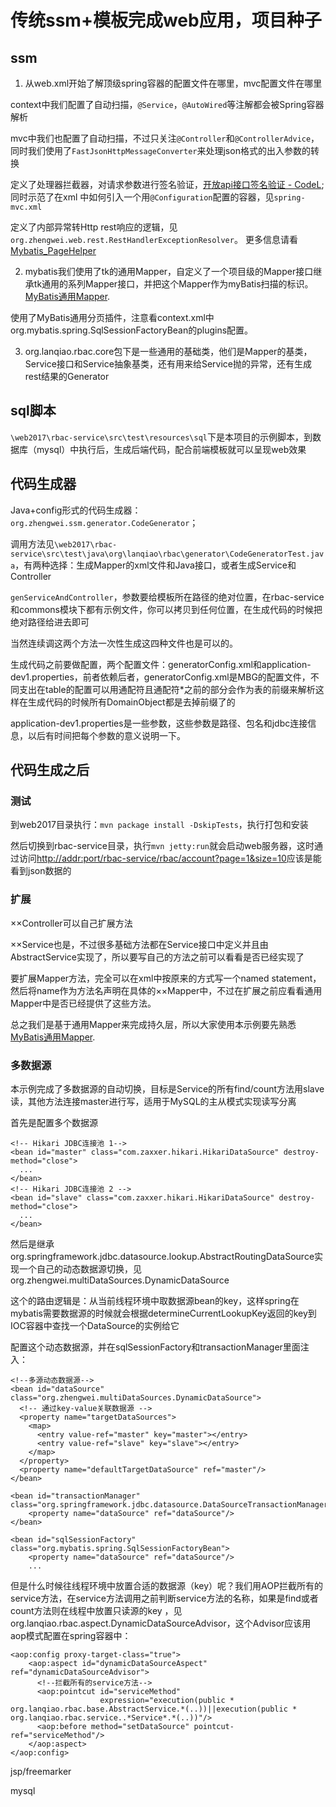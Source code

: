 # 传统ssm+模板完成web应用，项目种子

## ssm

1. 从web.xml开始了解顶级spring容器的配置文件在哪里，mvc配置文件在哪里

  context中我们配置了自动扫描，`@Service`，`@AutoWired`等注解都会被Spring容器解析
  
  mvc中我们也配置了自动扫描，不过只关注`@Controller`和`@ControllerAdvice`，
  同时我们使用了`FastJsonHttpMessageConverter`来处理json格式的出入参数的转换
  
  定义了处理器拦截器，对请求参数进行签名验证，[开放api接口签名验证 - CodeL](http://www.cnblogs.com/codelir/p/5327462.html);同时示范了在xml
  中如何引入一个用`@Configuration`配置的容器，见`spring-mvc.xml`
  
  定义了内部异常转Http rest响应的逻辑，见`org.zhengwei.web.rest.RestHandlerExceptionResolver`。
  更多信息请看[Mybatis_PageHelper](http://git.oschina.net/free/Mybatis_PageHelper)
  
  
  
2. mybatis我们使用了tk的通用Mapper，自定义了一个项目级的Mapper接口继承tk通用的系列Mapper接口，并把这个Mapper作为myBatis扫描的标识。[MyBatis通用Mapper](https://mapperhelper.github.io/docs/).

使用了MyBatis通用分页插件，注意看context.xml中org.mybatis.spring.SqlSessionFactoryBean的plugins配置。

3. org.lanqiao.rbac.core包下是一些通用的基础类，他们是Mapper的基类，Service接口和Service抽象基类，还有用来给Service抛的异常，还有生成rest结果的Generator

## sql脚本

`\web2017\rbac-service\src\test\resources\sql`下是本项目的示例脚本，到数据库（mysql）中执行后，生成后端代码，配合前端模板就可以呈现web效果

## 代码生成器

Java+config形式的代码生成器：`org.zhengwei.ssm.generator.CodeGenerator`；

调用方法见`\web2017\rbac-service\src\test\java\org\lanqiao\rbac\generator\CodeGeneratorTest.java`，有两种选择：生成Mapper的xml文件和Java接口，或者生成Service和Controller

`genServiceAndController`，参数要给模板所在路径的绝对位置，在rbac-service和commons模块下都有示例文件，你可以拷贝到任何位置，在生成代码的时候把绝对路径给进去即可

当然连续调这两个方法一次性生成这四种文件也是可以的。

生成代码之前要做配置，两个配置文件：generatorConfig.xml和application-dev1.properties，前者依赖后者，generatorConfig.xml是MBG的配置文件，不同支出在table的配置可以用通配符且通配符*之前的部分会作为表的前缀来解析这样在生成代码的时候所有DomainObject都是去掉前缀了的

application-dev1.properties是一些参数，这些参数是路径、包名和jdbc连接信息，以后有时间把每个参数的意义说明一下。

## 代码生成之后

### 测试

到web2017目录执行：`mvn package install -DskipTests`，执行打包和安装

然后切换到rbac-service目录，执行`mvn jetty:run`就会启动web服务器，这时通过访问[http://addr:port/rbac-service/rbac/account?page=1&size=10](http://addr:port/rbac-service/rbac/account?page=1&size=10)应该是能看到json数据的

### 扩展

××Controller可以自己扩展方法

××Service也是，不过很多基础方法都在Service接口中定义并且由AbstractService实现了，所以要写自己的方法之前可以看看是否已经实现了

要扩展Mapper方法，完全可以在xml中按原来的方式写一个named statement，然后将name作为方法名声明在具体的××Mapper中，不过在扩展之前应看看通用Mapper中是否已经提供了这些方法。

总之我们是基于通用Mapper来完成持久层，所以大家使用本示例要先熟悉[MyBatis通用Mapper](https://mapperhelper.github.io/docs/).

### 多数据源

本示例完成了多数据源的自动切换，目标是Service的所有find/count方法用slave读，其他方法连接master进行写，适用于MySQL的主从模式实现读写分离

首先是配置多个数据源

    <!-- Hikari JDBC连接池 1-->
    <bean id="master" class="com.zaxxer.hikari.HikariDataSource" destroy-method="close">
      ...
    </bean>
    <!-- Hikari JDBC连接池 2 -->
    <bean id="slave" class="com.zaxxer.hikari.HikariDataSource" destroy-method="close">
      ...
    </bean>

然后是继承org.springframework.jdbc.datasource.lookup.AbstractRoutingDataSource实现一个自己的动态数据源切换，见org.zhengwei.multiDataSources.DynamicDataSource

这个的路由逻辑是：从当前线程环境中取数据源bean的key，这样spring在mybatis需要数据源的时候就会根据determineCurrentLookupKey返回的key到IOC容器中查找一个DataSource的实例给它

配置这个动态数据源，并在sqlSessionFactory和transactionManager里面注入：

    <!--多源动态数据源-->
    <bean id="dataSource" class="org.zhengwei.multiDataSources.DynamicDataSource">
      <!-- 通过key-value关联数据源 -->
      <property name="targetDataSources">
        <map>
          <entry value-ref="master" key="master"></entry>
          <entry value-ref="slave" key="slave"></entry>
        </map>
      </property>
      <property name="defaultTargetDataSource" ref="master"/>
    </bean>

    <bean id="transactionManager" class="org.springframework.jdbc.datasource.DataSourceTransactionManager">
        <property name="dataSource" ref="dataSource"/>
    </bean>
    
    <bean id="sqlSessionFactory" class="org.mybatis.spring.SqlSessionFactoryBean">
        <property name="dataSource" ref="dataSource"/>
        ...
        
但是什么时候往线程环境中放置合适的数据源（key）呢？我们用AOP拦截所有的service方法，在service方法调用之前判断service方法的名称，如果是find或者count方法则在线程中放置只读源的key
，见org.lanqiao.rbac.aspect.DynamicDataSourceAdvisor，这个Advisor应该用aop模式配置在spring容器中：

    <aop:config proxy-target-class="true">
        <aop:aspect id="dynamicDataSourceAspect" ref="dynamicDataSourceAdvisor">
          <!--拦截所有的service方法-->
          <aop:pointcut id="serviceMethod"
                        expression="execution(public * org.lanqiao.rbac.base.AbstractService.*(..))||execution(public * org.lanqiao.rbac.service..*Service*.*(..))"/>
          <aop:before method="setDataSource" pointcut-ref="serviceMethod"/>
        </aop:aspect>
    </aop:config>        
  
jsp/freemarker

mysql